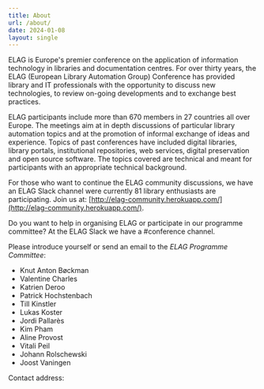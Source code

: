 ```yaml
---
title: About
url: /about/
date: 2024-01-08
layout: single
---
```


ELAG is Europe's premier conference on the application of information technology in libraries and documentation centres. For over thirty years, the ELAG (European Library Automation Group) Conference has provided library and IT professionals with the opportunity to discuss new technologies, to review on-going developments and to exchange best practices. 

ELAG participants include more than 670 members in 27 countries all over Europe. The meetings aim at in depth discussions of particular library automation topics and at the promotion of informal exchange of ideas and experience. Topics of past conferences have included digital libraries, library portals, institutional repositories, web services, digital preservation and open source software. The topics covered are technical and meant for participants with an appropriate technical background. 

For those who want to continue the ELAG community discussions, we have an ELAG Slack channel were currently 81 library enthusiasts are participating.  Join us at: [http://elag-community.herokuapp.com/](http://elag-community.herokuapp.com/).

Do you want to help in organising ELAG or participate in our programme committee? At the ELAG Slack we have a #conference channel. 

Please introduce yourself or send an email to the *ELAG Programme Committee*:

- Knut Anton Bøckman
- Valentine Charles
- Katrien Deroo
- Patrick Hochstenbach
- Till Kinstler
- Lukas Koster
- Jordi Pallarès
- Kim Pham
- Aline Provost
- Vitali Peil
- Johann Rolschewski
- Joost Vaningen

Contact address: 
 